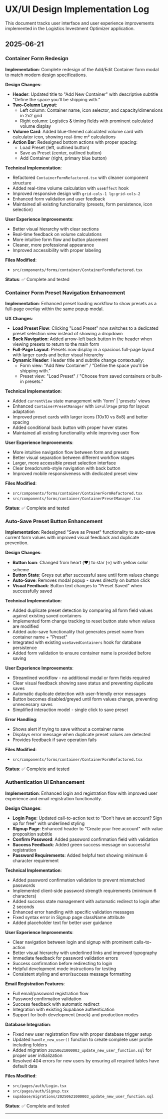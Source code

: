 # UX/UI Design Implementation Log

This document tracks user interface and user experience improvements implemented in the Logistics Investment Optimizer application.

## 2025-06-21

### Container Form Redesign
**Implementation**: Complete redesign of the Add/Edit Container form modal to match modern design specifications.

**Design Changes**:
- **Header**: Updated title to "Add New Container" with descriptive subtitle "Define the space you'll be shipping with."
- **Two-Column Layout**: 
  - Left column: Container name, icon selector, and capacity/dimensions in 2x2 grid
  - Right column: Logistics & timing fields with prominent calculated volume display
- **Volume Card**: Added blue-themed calculated volume card with calculator icon, showing real-time m³ calculations
- **Action Bar**: Redesigned bottom actions with proper spacing:
  - Load Preset (left, outlined button)
  - Save as Preset (center, outlined button)  
  - Add Container (right, primary blue button)

**Technical Implementation**:
- Refactored `ContainerFormRefactored.tsx` with cleaner component structure
- Added real-time volume calculation with `useEffect` hook
- Improved responsive design with `grid-cols-1 lg:grid-cols-2`
- Enhanced form validation and user feedback
- Maintained all existing functionality (presets, form persistence, icon selection)

**User Experience Improvements**:
- Better visual hierarchy with clear sections
- Real-time feedback on volume calculations
- More intuitive form flow and button placement
- Cleaner, more professional appearance
- Improved accessibility with proper labeling

**Files Modified**:
- `src/components/forms/container/ContainerFormRefactored.tsx`

**Status**: ✅ Complete and tested

### Container Form Preset Navigation Enhancement
**Implementation**: Enhanced preset loading workflow to show presets as a full-page overlay within the same popup modal.

**UX Changes**:
- **Load Preset Flow**: Clicking "Load Preset" now switches to a dedicated preset selection view instead of showing a dropdown
- **Back Navigation**: Added arrow-left back button in the header when viewing presets to return to the main form
- **Full-Page Layout**: Presets now display in a spacious full-page layout with larger cards and better visual hierarchy
- **Dynamic Header**: Header title and subtitle change contextually:
  - Form view: "Add New Container" / "Define the space you'll be shipping with."
  - Preset view: "Load Preset" / "Choose from saved containers or built-in presets."

**Technical Implementation**:
- Added `currentView` state management with 'form' | 'presets' views
- Enhanced `ContainerPresetManager` with `isFullPage` prop for layout adaptation
- Improved preset cards with larger icons (10x10 vs 8x8) and better spacing
- Added conditional back button with proper hover states
- Maintained all existing functionality while improving user flow

**User Experience Improvements**:
- More intuitive navigation flow between form and presets
- Better visual separation between different workflow stages
- Larger, more accessible preset selection interface
- Clear breadcrumb-style navigation with back button
- Improved mobile responsiveness with dedicated preset view

**Files Modified**:
- `src/components/forms/container/ContainerFormRefactored.tsx`
- `src/components/forms/container/ContainerPresetManager.tsx`

**Status**: ✅ Complete and tested

### Auto-Save Preset Button Enhancement
**Implementation**: Redesigned "Save as Preset" functionality to auto-save current form values with improved visual feedback and duplicate prevention.

**Design Changes**:
- **Button Icon**: Changed from heart (❤️) to star (⭐) with yellow color scheme
- **Button State**: Greys out after successful save until form values change
- **Auto-Save**: Removes modal popup - saves directly on button click
- **Visual Feedback**: Button text changes to "Preset Saved" when successfully saved

**Technical Implementation**:
- Added duplicate preset detection by comparing all form field values against existing saved containers
- Implemented form change tracking to reset button state when values are modified
- Added auto-save functionality that generates preset name from container name + "Preset"
- Integrated with existing `useSavedContainers` hook for database persistence
- Added form validation to ensure container name is provided before saving

**User Experience Improvements**:
- Streamlined workflow - no additional modal or form fields required
- Clear visual feedback showing save status and preventing duplicate saves
- Automatic duplicate detection with user-friendly error messages
- Button becomes disabled/greyed until form values change, preventing unnecessary saves
- Simplified interaction model - single click to save preset

**Error Handling**:
- Shows alert if trying to save without a container name
- Displays error message when duplicate preset values are detected
- Provides feedback if save operation fails

**Files Modified**:
- `src/components/forms/container/ContainerFormRefactored.tsx`

**Status**: ✅ Complete and tested

### Authentication UI Enhancement  
**Implementation**: Enhanced login and registration flow with improved user experience and email registration functionality.

**Design Changes**:
- **Login Page**: Updated call-to-action text to "Don't have an account? Sign up for free" with underlined styling
- **Signup Page**: Enhanced header to "Create your free account" with value proposition subtitle
- **Confirm Password**: Added password confirmation field with validation
- **Success Feedback**: Added green success message on successful registration
- **Password Requirements**: Added helpful text showing minimum 6 character requirement

**Technical Implementation**:
- Added password confirmation validation to prevent mismatched passwords
- Implemented client-side password strength requirements (minimum 6 characters)
- Added success state management with automatic redirect to login after 2 seconds
- Enhanced error handling with specific validation messages
- Fixed syntax error in Signup page className attribute
- Added placeholder text for better user guidance

**User Experience Improvements**:
- Clear navigation between login and signup with prominent calls-to-action
- Better visual hierarchy with underlined links and improved typography
- Immediate feedback for password validation errors
- Success confirmation before redirecting to login
- Helpful development mode instructions for testing
- Consistent styling and error/success message formatting

**Email Registration Features**:
- Full email/password registration flow
- Password confirmation validation
- Success feedback with automatic redirect
- Integration with existing Supabase authentication
- Support for both development (mock) and production modes

**Database Integration**:
- Fixed new user registration flow with proper database trigger setup
- Updated `handle_new_user()` function to create complete user profile including folders
- Added migration `20250621000003_update_new_user_function.sql` for proper user initialization
- Resolved 404 errors for new users by ensuring all required tables have default data

**Files Modified**:
- `src/pages/auth/Login.tsx`
- `src/pages/auth/Signup.tsx`
- `supabase/migrations/20250621000003_update_new_user_function.sql`

**Status**: ✅ Complete and tested

---